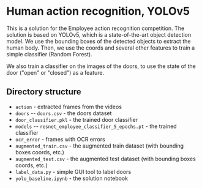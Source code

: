 # Human action recognition, YOLOv5

This is a solution for the Employee action recognition competition. The solution is based on YOLOv5, which is a state-of-the-art object detection model. We use the bounding boxes of the detected objects to extract the human body. Then, we use the coords and several other features to train a simple classifier (Random Forest).

We also train a classifier on the images of the doors, to use the state of the door ("open" or "closed") as a feature.

## Directory structure

- `action` - extracted frames from the videos
- `doors`
-- `doors.csv` - the doors dataset
- `door_classifier.pkl` - the trained door classifier
- `models`
-- `resnet_employee_classifier_5_epochs.pt` - the trained classifier
- `ocr_error` - frames with OCR errors
- `augmented_train.csv` - the augmented train dataset (with bounding boxes coords, etc.)
- `augmented_test.csv` - the augmented test dataset (with bounding boxes coords, etc.)
- `label_data.py` - simple GUI tool to label doors
- `yolo_baseline.ipynb` - the solution notebook